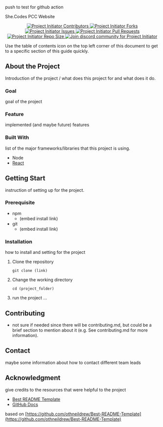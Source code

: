 push to test for github action


<div id="top"></div>
<!--
*** Thanks for checking out Shecode Website README.md. 
*** If you have a suggestion that would make this better, 
*** please fork the repo and create a pull request
*** or simply open an issue with the tag "enhancement".
-->

<!-- PROJECT LOGO -->
She.Codes PCC Website

<!-- PROJECT SHIELDS -->
<p align="center">
    
<!-- change to flat-square -->
<a href="https://github.com/She-Codes-PCC/website/graphs/contributors%22%3E" title="Contributors">
<img src="https://img.shields.io/github/contributors/She-Codes-PCC/website?label=Contributors&logo=Github&style=flat-square" alt="Project Initiator Contributors">
</a>
    
<a href="https://github.com/She-Codes-PCC/website/fork" title="Forks">
<img src="https://img.shields.io/github/forks/She-Codes-PCC/website?label=Forks&logo=github&style=flat-square" alt="Project Initiator Forks"/>
</a>
<a href="https://github.com/She-Codes-PCC/website/issues" title="Issues">
<img src="https://img.shields.io/github/issues/She-Codes-PCC/Website?label=Issues&logo=github&style=flat-square" alt="Project Initiator Issues"/>
</a>
<a href="https://github.com/She-Codes-PCC/website/pulls" title="Pull Requests">
<img src="https://img.shields.io/bitbucket/pr/She-Codes-PCC/website?label=Pull%20Requests&logo=github&style=flat-square" alt="Project Initiator Pull Requests"/>
</a>
<a href="https://github.com/She-Codes-PCC/website" title="Repo Size">
<img src="https://img.shields.io/github/repo-size/She-Codes-PCC/website?label=Repo%20Size&logo=github&style=flat-square" alt="Project Initiator Repo Size"/>
</a>
    
<!-- Need to change -->

<a href="https://discord.com/invite/wpb9kmD6gp" title="Join Community">
<img src="https://img.shields.io/discord/816118243784785932?color=%237289DA&label=Join%20Community&logo=discord&logoColor=white&style=flat-square" alt="Join discord community for Project Initiator"/>
</a>
</p>


Use the table of contents icon on the top left corner of this document to get to a specific section of this guide quickly.

## About the Project

Introduction of the project / what does this project for and what does it do.

### Goal

goal of the project

### Feature

implemented (and maybe future) features

### Built With

list of the major frameworks/libraries that this project is using.

- Node
- [React](https://reactjs.org/)

## Getting Start

instruction of setting up for the project.

### Prerequisite

- npm
    - (embed install link)
- git
    - (embed install link)

### Installation

how to install and setting for the project

1. Clone the repository
    
    `git clone (link)`
    
2. Change the working directory
    
    `cd (project_folder)`
    
3. run the project ...

## Contributing

- not sure if needed since there will be contributing.md, but could be a brief section to mention about it (e.g. See contributing.md for more information).

## Contact

maybe some information about how to contact different team leads

## Acknowledgment

give credits to the resources that were helpful to the project 

- [Best README Template](https://github.com/othneildrew/Best-README-Template)
- [GitHub Docs](https://github.com/github/docs/blob/main/CODE_OF_CONDUCT.md)

based on [https://github.com/othneildrew/Best-README-Template](https://github.com/othneildrew/Best-README-Template)

<!-- MARKDOWN LINKS & IMAGES -->
<!-- https://www.markdownguide.org/basic-syntax/#reference-style-links -->
[contributors-shield]: https://img.shields.io/github/contributors/othneildrew/Best-README-Template.svg?style=for-the-badge
[contributors-url]: https://github.com/othneildrew/Best-README-Template/graphs/contributors
[forks-shield]: https://img.shields.io/github/forks/othneildrew/Best-README-Template.svg?style=for-the-badge
[forks-url]: https://github.com/othneildrew/Best-README-Template/network/members
[stars-shield]: https://img.shields.io/github/stars/othneildrew/Best-README-Template.svg?style=for-the-badge
[stars-url]: https://github.com/othneildrew/Best-README-Template/stargazers
[issues-shield]: https://img.shields.io/github/issues/othneildrew/Best-README-Template.svg?style=for-the-badge
[issues-url]: https://github.com/othneildrew/Best-README-Template/issues
[license-shield]: https://github.com/king-technologies/Project-Initiator/blob/master/LICENSE
[license-url]: https://github.com/othneildrew/Best-README-Template/blob/master/LICENSE.txt
[linkedin-shield]: https://img.shields.io/badge/-LinkedIn-black.svg?style=for-the-badge&logo=linkedin&colorB=555
[linkedin-url]: https://linkedin.com/in/othneildrew
[product-screenshot]: images/screenshot.png
